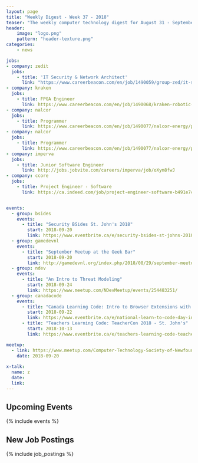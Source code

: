 ```yaml
---
layout: page
title: "Weekly Digest - Week 37 - 2018"
teaser: "The weekly computer technology digest for August 31 - September 6, 2018"
header:
    image: "logo.png"
    pattern: "header-texture.png"
categories:
    - news

jobs:
- company: zedit
  jobs:
    - title: 'IT Security & Network Architect'
      link: "https://www.careerbeacon.com/en/job/1490059/group-zed/it-security-network-architect/st-john-s"
- company: kraken
  jobs:
    - title: FPGA Engineer
      link: https://www.careerbeacon.com/en/job/1490068/kraken-robotic-systems-inc/fpga-engineer/st-john-s
- company: nalcor
  jobs:
    - title: Programmer
      link: https://www.careerbeacon.com/en/job/1490077/nalcor-energy/programmer/st-john-s
- company: nalcor
  jobs:
    - title: Programmer
      link: https://www.careerbeacon.com/en/job/1490077/nalcor-energy/programmer/st-john-s
- company: imperva
  jobs:
    - title: Junior Software Engineer
      link: http://jobs.jobvite.com/careers/imperva/job/oXym8fwJ
- company: ccore
  jobs:
    - title: Project Engineer - Software
      link: https://ca.indeed.com/job/project-engineer-software-b491e7c2881d0331  


events:
  - group: bsides
    events:
      - title: "Security BSides St. John's 2018"
        start: 2018-09-20
        link: https://www.eventbrite.ca/e/security-bsides-st-johns-2018-tickets-48694332058
  - group: gamedevnl
    events:
      - title: "September Meetup at the Geek Bar"
        start: 2018-09-20
        link: http://gamedevnl.org/index.php/2018/08/29/september-meetup-at-the-geek-bar/
  - group: ndev
    events:
      - title: "An Intro to Threat Modeling"
        start: 2018-09-24
        link: https://www.meetup.com/NDevMeetup/events/254483251/
  - group: canadacode
    events:
      - title: "Canada Learning Code: Intro to Browser Extensions with JavaScript"
        start: 2018-09-22
        link: https://www.eventbrite.ca/e/national-learn-to-code-day-intro-to-browser-extensions-with-javascript-st-johns-registration-48620051884?aff=es2
      - title: "Teachers Learning Code: TeacherCon 2018 - St. John's"
        start: 2018-10-13
        link: https://www.eventbrite.ca/e/teachers-learning-code-teachercon-2018-st-johns-registration-49195625440

meetup:
  - link: https://www.meetup.com/Computer-Technology-Society-of-Newfoundland-and-Labrador/events/rpdzmpyxmbbc/
    date: 2018-09-20
  
x-talk:
  name: z
  date: 
  link: 
---
```


## Upcoming Events
{% include events %}

## New Job Postings
{% include job_postings %}
